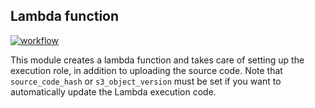 ## Lambda function

[![workflow](https://github.com/telia-oss/terraform-aws-lambda/workflows/workflow/badge.svg)](https://github.com/telia-oss/terraform-aws-lambda/actions)

This module creates a lambda function and takes care of setting up the execution role, in addition to uploading the source code. Note that `source_code_hash` or `s3_object_version` must be set if you want to automatically update the Lambda execution code.
